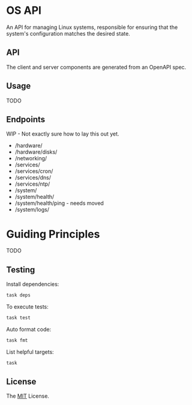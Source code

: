 # OS API

An API for managing Linux systems, responsible for ensuring that the system's
configuration matches the desired state.

## API

The client and server components are generated from an OpenAPI spec.

## Usage

TODO

## Endpoints

WIP - Not exactly sure how to lay this out yet.

* /hardware/
* /hardware/disks/
* /networking/
* /services/
* /services/cron/
* /services/dns/
* /services/ntp/
* /system/
* /system/health/
* /system/health/ping - needs moved
* /system/logs/

# Guiding Principles

TODO

## Testing

Install dependencies:

```bash
task deps
```

To execute tests:

```bash
task test
```

Auto format code:

```bash
task fmt
```

List helpful targets:

```bash
task
```

## License

The [MIT][] License.

[MIT]: LICENSE
